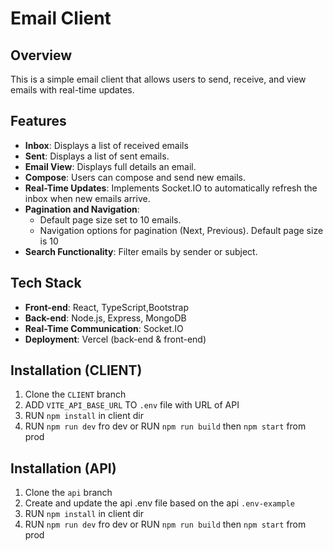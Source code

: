 # Email Client

## Overview

This is a simple email client that allows users to send, receive, and view emails with real-time updates.

## Features

- **Inbox**: Displays a list of received emails
- **Sent**: Displays a list of sent emails.
- **Email View**: Displays full details an email.
- **Compose**: Users can compose and send new emails.
- **Real-Time Updates**: Implements Socket.IO to automatically refresh the inbox when new emails arrive.
- **Pagination and Navigation**: 
  - Default page size set to 10 emails.
  - Navigation options for pagination (Next, Previous). Default page size is 10
- **Search Functionality**: Filter emails by sender or subject.

## Tech Stack

- **Front-end**: React, TypeScript,Bootstrap
- **Back-end**: Node.js, Express, MongoDB
- **Real-Time Communication**: Socket.IO
- **Deployment**: Vercel (back-end & front-end)

## Installation (CLIENT)
1. Clone the `CLIENT` branch
2. ADD `VITE_API_BASE_URL` TO `.env` file with URL of API
3. RUN `npm install` in client dir
4. RUN `npm run dev` fro dev or RUN `npm run build` then `npm start` from prod


## Installation (API)
1. Clone the `api` branch
2. Create and update the api .env file based on the api `.env-example`
3. RUN `npm install` in client dir
4. RUN `npm run dev` fro dev or RUN `npm run build` then `npm start` from prod
